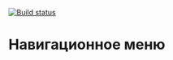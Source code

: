 [![Build status](https://ci.appveyor.com/api/projects/status/tkp4iruf0j62foy8?svg=true)](https://ci.appveyor.com/project/Elena-diploma/ra-9-1-route-menu)

# Навигационное меню
